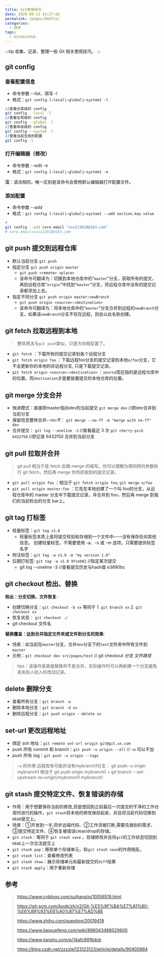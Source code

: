 ```yaml
---
title: Git常用命令
date: 2020-09-13 14:27:02
permalink: /pages/04df1e/
categories:
  - 技术
tags:
  - Git&GitHub
---
```


:::tip
收集、记录、整理一些 Git 相关使用技巧。
:::

## git config

### 查看配置信息

- 命令参数 --list，简写 -l
- 格式：`git config [–local|–global|–system] -l`

```sh
//查看仓库级的 config
git config --local -l
//查看全局级的 config
git config --global -l
//查看系统级的 config
git config --system -l
//查看当前生效的配置
git config -l
```

<!-- more -->

### 打开编辑器（修改）

- 命令参数 --edit -e
- 格式：`git config [–local|–global|–system] -e`
  
**注**：语法相同，唯一区别是该命令会使用默认编辑器打开配置文件。

### 添加配置

- 命令参数 --add
- 格式：`git config [–local|–global|–system] --add section.key value`

```sh
# 
git config --add core.email "sss213018@163.com"
# core.email=sss213018@163.com
```

## git push 提交到远程仓库

- 默认当前分支 `git push`
- 指定分支 `git push origin master`
  - `git push <remote> <place>`
  - 该命令可翻译为：切换到本地仓库中的“`master`”分支，获取所有的提交，再到远程仓库“`origin`”中找到“`master`”分支，将远程仓库中没有的提交记录都添加上去。
- 指定不同分支 `git push origin master:newBranch`
  - `git push origin <source>:<destination>`
  - 该命令可翻译为：将本地仓库中的“`master`”分支合并到远程的`newBranch`分支，如果该`newBranch`分支不存在远程，则会以此名称创建。

## git fetch 拉取远程到本地

> 整体用法与`git push`类似，只是方向相反罢了。

- `git fetch` ：下载所有的提交记录到各个远程分支
- `git fetch origin foo` ：下载远程foo分支的提交记录到本地`o/foo`分支，它不会更新你的本地的非远程分支, 只是下载提交记录。
- `git fetch origin <source>:<destination>` ：`source`现在指的是远程仓库中的位置，而`destination`才是要放置提交的本地仓库的位置。

## git merge 分支合并

- 快进模式：直接把master指向dev的当前提交
   `git merge dev` //把dev合并到当前分支
- 保留信息整体合并--no-ff：
   `git merge --no-ff -m "merge with no-ff" dev`
- 合并提交：
   `git log --oneline -3` //查看最近 3 次
   `git cherry-pick 6432f50` //把记录 6432f50 合并到当前分支

## git pull 拉取并合并

> git pull 相当于是 fetch 后跟 merge 的缩写。你可以理解为用同样的参数执行 git fetch，然后再 merge 你所抓取到的提交记录。

- `git pull origin foo` ：相当于 `git fetch origin foo`; `git merge o/foo`
- `git pull origin master:foo` ：它先在本地创建了一个叫 foo的分支，从远程仓库中的 master 分支中下载提交记录，并合并到 foo，然后再 merge 到我们的当前检出的分支 bar上。

## git tag 打标签

- 轻量标签：`git tag v1.0`
  - 轻量标签本质上是将提交校验和存储到一个文件中——没有保存任何其他信息。 创建轻量标签，不需要使用 -a、-s 或 -m 选项，只需要提供标签名字
- 附注标签：`git tag -a v1.0 -m "my version 1.0"`
- 后期打标签: `git tag -a v1.0 9fceb02` //指定某次提交
  - git log --oneline -3 //查看提交历史与hash值 e3890bc

## git checkout 检出、替换

**检出：分支切换、文件恢复**:

- 创建切换分支：`git checkout -b xx` 等同于 1. `git branch xx` 2. `git checkout xx`
- 恢复状态： `git checkout ./`
- git checkout 文件名

**替换覆盖：达到合并指定文件夹或文件到分支的效果**:

- 场景：如当前在`master`分支，合并`dev`分支下的`test`文件夹中所有文件到`master`
- 示例：`git checkout dev src/pages/test` // git checkout *分支* *文件路径*

> tips：该操作是直接替换并不是合并，实际操作时可以再新建一个分支避免丢失别人别人的改动记录。

## delete 删除分支

- 查看所有分支：`git branch -a`
- 删除本地分支：`git branch -d xx`
- 删除远程分支：`git push origin --delete xx`

## set-url 更改远程地址

- 绑定 ssh 地址：`git remote set-url origin git@git.xx.com`
- push 所有 commit 和 branch：`git push -u origin --all` // -u 可以不加
- push 所有 tag：`git push -u origin --tags`

> -u 的作用
> 远程库有可能并没有mybranch1分支：
> git push -u origin mybranch1 相当于
> git push origin mybranch1 + git branch --set-upstream-to=origin/mybranch1 mybranch1

## git stash 提交特定文件、恢复错误的存储

- 作用：用于想要保存当前的修改,但是想回到之前最后一次提交的干净的工作仓库时进行的操作，`git stash`将本地的修改保存起来，并且将当前代码切换到`HEAD`提交上。
- 场景：①开发到一半,同步远端代码、②工作流被打断,需要先做别的需求、③提交特定文件、④恢复被错误clear/drop的存储。
- `git stash`：等同于 `git stash save` ，存储修改并且将`git`的工作状态切回到`HEAD`上一次合法提交上
- `git stash pop`：移除单个存储单元，和`git stash save`的作用相反。
- `git stash list`：查看修改列表
- `git stash show`：展示存储单元和最新提交的`diff`结果
- `git stash apply`：用于重新存储

## 参考

> <https://www.cnblogs.com/suihang/p/10556519.html>
>
> <https://git-scm.com/book/zh/v2/Git-%E5%9F%BA%E7%A1%80-%E6%89%93%E6%A0%87%E7%AD%BE>
>
> <https://www.zhihu.com/question/20019419>
>
> <https://www.liaoxuefeng.com/wiki/896043488029600>
>
> <https://www.jianshu.com/p/14afc9916dcb>
>
> <https://blog.csdn.net/zzzzlei123123123/article/details/90400884>

